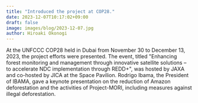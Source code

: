 ```yaml
---
title: "Introduced the project at COP28."
date: 2023-12-07T10:17:02+09:00
draft: false
image: images/blog/2023-12-07.jpg
author: Hiroaki Okonogi
---
```


At the UNFCCC COP28 held in Dubai from November 30 to December 13, 2023, the project <!--more-->efforts were presented. The event, titled "Enhancing forest monitoring and management through innovative satellite solutions – to accelerate NDC implementation through REDD+", was hosted by JAXA and co-hosted by JICA at the Space Pavilion. Rodrigo Ibama, the President of IBAMA, gave a keynote presentation on the reduction of Amazon deforestation and the activities of Project-MORI, including measures against illegal deforestation.